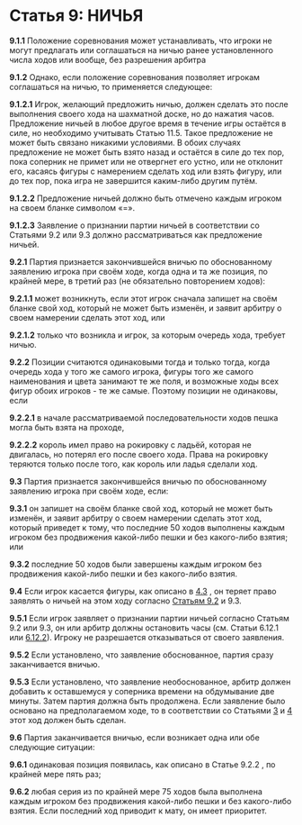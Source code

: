 Статья 9: НИЧЬЯ
===============

**9.1.1** Положение соревнования может устанавливать, что игроки не могут предлагать или соглашаться на ничью ранее установленного числа ходов или вообще, без разрешения арбитра

**9.1.2** Однако, если положение соревнования позволяет игрокам соглашаться на ничью, то применяется следующее:

**9.1.2.1** Игрок, желающий предложить ничью, должен сделать это после выполнения своего хода на шахматной доске, но до нажатия часов. Предложение ничьей в любое другое время в течение игры остаётся в силе, но необходимо учитывать Статью 11.5. Такое предложение не может быть связано никакими условиями. В обоих случаях предложение не может быть взято назад и остаётся в силе до тех пор, пока соперник не примет или не отвергнет его устно, или не отклонит его, касаясь фигуры с намерением сделать ход или взять фигуру, или до тех пор, пока игра не завершится каким-либо другим путём.

**9.1.2.2** Предложение ничьей должно быть отмечено каждым игроком на своем бланке символом «=».

**9.1.2.3** Заявление о признании партии ничьей в соответствии со Статьями 9.2 или 9.3 должно рассматриваться как предложение ничьей.

**9.2.1** Партия признается закончившейся вничью по обоснованному заявлению игрока при своём ходе, когда одна и та же позиция, по крайней мере, в третий раз (не обязательно повторением ходов):

**9.2.1.1** может возникнуть, если этот игрок сначала запишет на своём бланке свой ход, который не может быть изменён, и заявит арбитру о своем намерении сделать этот ход, или

**9.2.1.2** только что возникла и игрок, за которым очередь хода, требует ничью.

**9.2.2** Позиции считаются одинаковыми тогда и только тогда, когда очередь хода у того же самого игрока, фигуры того же самого наименования и цвета занимают те же поля, и возможные ходы всех фигур обоих игроков - те же самые. Поэтому позиции не одинаковы, если

**9.2.2.1** в начале рассматриваемой последовательности ходов пешка могла быть взята на проходе,

**9.2.2.2** король имел право на рокировку с ладьёй, которая не двигалась, но потерял его после своего хода. Права на рокировку теряются только после того, как король или ладья сделали ход.

**9.3** Партия признается закончившейся вничью по обоснованному заявлению игрока при своём ходе, если:

**9.3.1** он запишет на своём бланке свой ход, который не может быть изменён, и заявит арбитру о своем намерении сделать этот ход, который приведет к тому, что последние 50 ходов выполнены каждым игроком без продвижения какой-либо пешки и без какого-либо взятия; или

**9.3.2** последние 50 ходов были завершены каждым игроком без продвижения какой-либо пешки и без какого-либо взятия.

**9.4** Если игрок касается фигуры, как описано в [4.3](../ru/article4#4.3) , он теряет право заявлять о ничьей на этом ходу согласно [Статьям 9.2](./article9) и 9.3.

**9.5.1** Если игрок заявляет о признании партии ничьей согласно Статьям 9.2 или 9.3, он или арбитр должны остановить часы (см. Статьи 6.12.1 или [6.12.2](./article6)). Игроку не разрешается отказываться от своего заявления.

**9.5.2** Если установлено, что заявление обоснованное, партия сразу заканчивается вничью.

**9.5.3** Если установлено, что заявление необоснованное, арбитр должен добавить к оставшемуся у соперника времени на обдумывание две минуты. Затем партия должна быть продолжена. Если заявление было основано на предполагаемом ходе, то в соответствии со Статьями [3](./article3) и [4](./article4) этот ход должен быть сделан.

**9.6** Партия заканчивается вничью, если возникает одна или обе следующие ситуации:

**9.6.1** одинаковая позиция появилась, как описано в Статье 9.2.2 , по крайней мере пять раз;

**9.6.2** любая серия из по крайней мере 75 ходов была выполнена каждым игроком без продвижения какой-либо пешки и без какого-либо взятия. Если последний ход приводит к мату, он имеет приоритет.